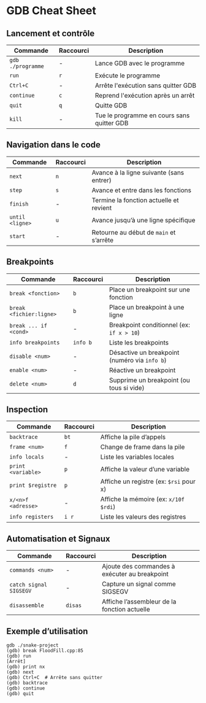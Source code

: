 # GDB Cheat Sheet

## Lancement et contrôle
| Commande          | Raccourci | Description                                |
| ----------------- | --------- | ------------------------------------------ |
| `gdb ./programme` | -         | Lance GDB avec le programme                |
| `run`             | `r`       | Exécute le programme                       |
| `Ctrl+C`          | -         | Arrête l'exécution sans quitter GDB        |
| `continue`        | `c`       | Reprend l'exécution après un arrêt         |
| `quit`            | `q`       | Quitte GDB                                 |
| `kill`            | -         | Tue le programme en cours sans quitter GDB |

## Navigation dans le code
| Commande             | Raccourci | Description                                      |
|----------------------|-----------|-------------------------------------------------|
| `next`               | `n`       | Avance à la ligne suivante (sans entrer)       |
| `step`               | `s`       | Avance et entre dans les fonctions            |
| `finish`             | -         | Termine la fonction actuelle et revient        |
| `until <ligne>`      | `u`       | Avance jusqu’à une ligne spécifique            |
| `start`              | -         | Retourne au début de `main` et s’arrête        |

## Breakpoints
| Commande                | Raccourci | Description                                   |
| ----------------------- | --------- | --------------------------------------------- |
| `break <fonction>`      | `b`       | Place un breakpoint sur une fonction          |
| `break <fichier:ligne>` | `b`       | Place un breakpoint à une ligne               |
| `break ... if <cond>`   | -         | Breakpoint conditionnel (ex: `if x > 10`)     |
| `info breakpoints`      | `info b`  | Liste les breakpoints                         |
| `disable <num>`         | -         | Désactive un breakpoint (numéro via `info b`) |
| `enable <num>`          | -         | Réactive un breakpoint                        |
| `delete <num>`          | `d`       | Supprime un breakpoint (ou tous si vide)      |

## Inspection
| Commande             | Raccourci | Description                                      |
|----------------------|-----------|-------------------------------------------------|
| `backtrace`          | `bt`      | Affiche la pile d’appels                       |
| `frame <num>`        | `f`       | Change de frame dans la pile                   |
| `info locals`        | -         | Liste les variables locales                    |
| `print <variable>`   | `p`       | Affiche la valeur d’une variable               |
| `print $registre`    | `p`       | Affiche un registre (ex: `$rsi` pour x)        |
| `x/<n>f <adresse>`   | -         | Affiche la mémoire (ex: `x/10f $rdi`)          |
| `info registers`     | `i r`     | Liste les valeurs des registres                |

## Automatisation et Signaux
| Commande             | Raccourci | Description                                      |
|----------------------|-----------|-------------------------------------------------|
| `commands <num>`     | -         | Ajoute des commandes à exécuter au breakpoint  |
| `catch signal SIGSEGV` | -       | Capture un signal comme SIGSEGV                |
| `disassemble`        | `disas`   | Affiche l’assembleur de la fonction actuelle   |

## Exemple d’utilisation
```gdb
gdb ./snake-project
(gdb) break FloodFill.cpp:85
(gdb) run
[Arrêt]
(gdb) print nx
(gdb) next
(gdb) Ctrl+C  # Arrête sans quitter
(gdb) backtrace
(gdb) continue
(gdb) quit
```
